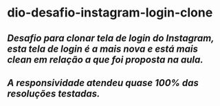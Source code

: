# **dio-desafio-instagram-login-clone**

## _Desafio para clonar tela de login do Instagram, esta tela de login é a mais nova e está mais clean em relação a que foi proposta na aula._
## _A responsividade atendeu quase 100% das resoluções testadas._
